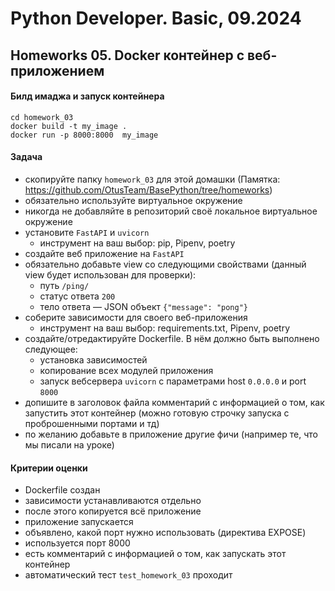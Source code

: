 # Python Developer. Basic, 09.2024

## Homeworks 05. Docker контейнер c веб-приложением

#### Билд имаджа и запуск контейнера

```shell
cd homework_03
docker build -t my_image .
docker run -p 8000:8000  my_image
```

#### Задача

- скопируйте папку `homework_03` для этой домашки
  (Памятка: <https://github.com/OtusTeam/BasePython/tree/homeworks>)
- обязательно используйте виртуальное окружение
- никогда не добавляйте в репозиторий своё локальное виртуальное окружение
- установите `FastAPI` и `uvicorn`
  - инструмент на ваш выбор: pip, Pipenv, poetry
- создайте веб приложение на `FastAPI`
- обязательно добавьте view со следующими свойствами
  (данный view будет использован для проверки):
  - путь `/ping/`
  - статус ответа `200`
  - тело ответа — JSON объект `{"message": "pong"}`
- соберите зависимости для своего веб-приложения
  - инструмент на ваш выбор: requirements.txt, Pipenv, poetry
- создайте/отредактируйте Dockerfile. В нём должно быть выполнено следующее:
  - установка зависимостей
  - копирование всех модулей приложения
  - запуск вебсервера `uvicorn` c параметрами host `0.0.0.0` и port `8000`
- допишите в заголовок файла комментарий с информацией о том, как запустить этот контейнер
  (можно готовую строчку запуска с проброшенными портами и тд)
- по желанию добавьте в приложение другие фичи (например те, что мы писали на уроке)

#### Критерии оценки

- Dockerfile создан
- зависимости устанавливаются отдельно
- после этого копируется всё приложение
- приложение запускается
- объявлено, какой порт нужно использовать (директива EXPOSE)
- используется порт 8000
- есть комментарий с информацией о том, как запускать этот контейнер
- автоматический тест `test_homework_03` проходит
